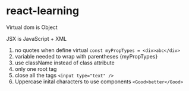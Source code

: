 # react-learning

Virtual dom is Object

JSX is JavaScript + XML

1. no quotes when define virtual `const myPropTypes = <div>abc</div>`
2. variable needed to wrap with parentheses {myPropTypes}
3. use className instead of class attribute
4. only one root tag
5. close all the tags `<input type="text" />`
6. Uppercase inital characters to use components `<Good>better</Good>`
